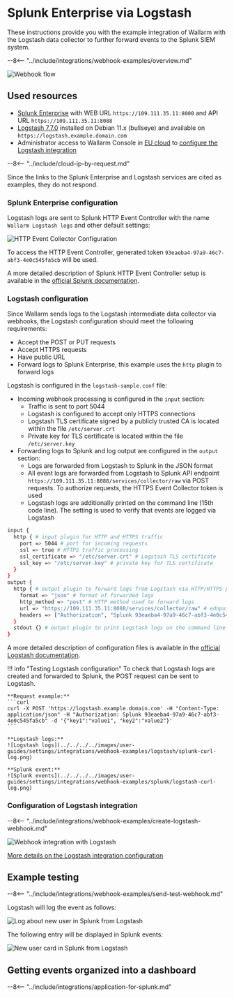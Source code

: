 [splunk-dashboard-by-wallarm-img]: ../../../../images/user-guides/settings/integrations/splunk-dashboard-by-wallarm.png

# Splunk Enterprise via Logstash

These instructions provide you with the example integration of Wallarm with the Logstash data collector to further forward events to the Splunk SIEM system.

--8<-- "../include/integrations/webhook-examples/overview.md"

![Webhook flow](../../../../images/user-guides/settings/integrations/webhook-examples/logstash/splunk-scheme.png)

## Used resources

* [Splunk Enterprise](#splunk-enterprise-configuration) with WEB URL `https://109.111.35.11:8000` and API URL `https://109.111.35.11:8088`
* [Logstash 7.7.0](#logstash-configuration) installed on Debian 11.x (bullseye) and available on `https://logstash.example.domain.com`
* Administrator access to Wallarm Console in [EU cloud](https://my.wallarm.com) to [configure the Logstash integration](#configuration-of-logstash-integration)

--8<-- "../include/cloud-ip-by-request.md"

Since the links to the Splunk Enterprise and Logstash services are cited as examples, they do not respond.

### Splunk Enterprise configuration

Logstash logs are sent to Splunk HTTP Event Controller with the name `Wallarm Logstash logs` and other default settings:

![HTTP Event Collector Configuration](../../../../images/user-guides/settings/integrations/webhook-examples/splunk/logstash-setup.png)

To access the HTTP Event Controller, generated token `93eaeba4-97a9-46c7-abf3-4e0c545fa5cb` will be used.

A more detailed description of Splunk HTTP Event Controller setup is available in the [official Splunk documentation](https://docs.splunk.com/Documentation/Splunk/8.0.5/Data/UsetheHTTPEventCollector).

### Logstash configuration

Since Wallarm sends logs to the Logstash intermediate data collector via webhooks, the Logstash configuration should meet the following requirements:

* Accept the POST or PUT requests
* Accept HTTPS requests
* Have public URL
* Forward logs to Splunk Enterprise, this example uses the `http` plugin to forward logs

Logstash is configured in the `logstash-sample.conf` file:

* Incoming webhook processing is configured in the `input` section:
    * Traffic is sent to port 5044
    * Logstash is configured to accept only HTTPS connections
    * Logstash TLS certificate signed by a publicly trusted CA is located within the file `/etc/server.crt`
    * Private key for TLS certificate is located within the file `/etc/server.key`
* Forwarding logs to Splunk and log output are configured in the `output` section:
    * Logs are forwarded from Logstash to Splunk in the JSON format
    * All event logs are forwarded from Logstash to Splunk API endpoint `https://109.111.35.11:8088/services/collector/raw` via POST requests. To authorize requests, the HTTPS Event Collector token is used
    * Logstash logs are additionally printed on the command line (15th code line). The setting is used to verify that events are logged via Logstash

```bash linenums="1"
input {
  http { # input plugin for HTTP and HTTPS traffic
    port => 5044 # port for incoming requests
    ssl => true # HTTPS traffic processing
    ssl_certificate => "/etc/server.crt" # Logstash TLS certificate
    ssl_key => "/etc/server.key" # private key for TLS certificate
  }
}
output {
  http { # output plugin to forward logs from Logstash via HTTP/HTTPS protocol
    format => "json" # format of forwarded logs
    http_method => "post" # HTTP method used to forward logs
    url => "https://109.111.35.11:8088/services/collector/raw" # ednpoint to forward logs to
    headers => ["Authorization", "Splunk 93eaeba4-97a9-46c7-abf3-4e0c545fa5cb"] # HTTP headers to authorize requests
  }
  stdout {} # output plugin to print Logstash logs on the command line
}
```

A more detailed description of configuration files is available in the [official Logstash documentation](https://www.elastic.co/guide/en/logstash/current/configuration-file-structure.html).

!!! info "Testing Logstash configuration"
    To check that Logstash logs are created and forwarded to Splunk, the POST request can be sent to Logstash.

    **Request example:**
    ```curl
    curl -X POST 'https://logstash.example.domain.com' -H "Content-Type: application/json" -H "Authorization: Splunk 93eaeba4-97a9-46c7-abf3-4e0c545fa5cb" -d '{"key1":"value1", "key2":"value2"}'
    ```

    **Logstash logs:**
    ![Logstash logs](../../../../images/user-guides/settings/integrations/webhook-examples/logstash/splunk-curl-log.png)

    **Splunk event:**
    ![Splunk events](../../../../images/user-guides/settings/integrations/webhook-examples/splunk/logstash-curl-log.png)

### Configuration of Logstash integration

--8<-- "../include/integrations/webhook-examples/create-logstash-webhook.md"

![Webhook integration with Logstash](../../../../images/user-guides/settings/integrations/add-logstash-integration.png)

[More details on the Logstash integration configuration](../logstash.md)

## Example testing

--8<-- "../include/integrations/webhook-examples/send-test-webhook.md"

Logstash will log the event as follows:

![Log about new user in Splunk from Logstash](../../../../images/user-guides/settings/integrations/webhook-examples/logstash/splunk-user-log.png)

The following entry will be displayed in Splunk events:

![New user card in Splunk from Logstash](../../../../images/user-guides/settings/integrations/webhook-examples/splunk/logstash-user.png)

## Getting events organized into a dashboard

--8<-- "../include/integrations/application-for-splunk.md"

